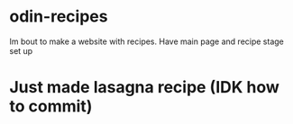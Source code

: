 # odin-recipes
Im bout to make a website with recipes.
Have main page and recipe stage set up

<h1> Just made lasagna recipe (IDK how to commit) </h1>
